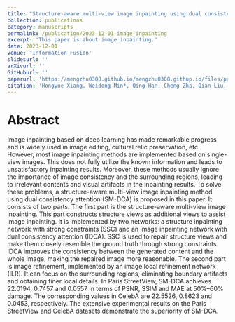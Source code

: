 ```yaml
---
title: "Structure-aware multi-view image inpainting using dual consistency attention"
collection: publications
category: manuscripts
permalink: /publication/2023-12-01-image-inpainting
excerpt: 'This paper is about image inpainting.'
date: 2023-12-01
venue: 'Information Fusion'
slidesurl: ''
arXivurl: ''
GitHuburl: ''
paperurl: 'https://mengzhu0308.github.io/mengzhu0308.githup.io/files/papers/2023-12-01-image-inpainting.pdf'
citation: 'Hongyue Xiang, Weidong Min*, Qing Han, Cheng Zha, Qian Liu, Meng Zhu. Structure-aware multi-view image inpainting using dual consistency attention. Information Fusion, 2024, 104: 1-11. DOI: 10.1016/j.inffus.2023.102174.'
---
```


# Abstract

Image inpainting based on deep learning has made remarkable progress and is widely used in image editing, cultural relic preservation, etc. However, most image inpainting methods are implemented based on single-view images. This does not fully utilize the known information and leads to unsatisfactory inpainting results. Moreover, these methods usually ignore the importance of image consistency and the surrounding regions, leading to irrelevant contents and visual artifacts in the inpainting results. To solve these problems, a structure-aware multi-view image inpainting method using dual consistency attention (SM-DCA) is proposed in this paper. It consists of two parts. The first part is the structure-aware multi-view image inpainting. This part constructs structure views as additional views to assist image inpainting. It is implemented by two networks: a structure inpainting network with strong constraints (SSC) and an image inpainting network with dual consistency attention (IDCA). SSC is used to repair structure views and make them closely resemble the ground truth through strong constraints. IDCA improves the consistency between the generated content and the whole image, making the repaired image more reasonable. The second part is image refinement, implemented by an image local refinement network (ILR). It can focus on the surrounding regions, eliminating boundary artifacts and obtaining finer local details. In Paris StreetView, SM-DCA achieves 22.0194, 0.7457 and 0.0557 in terms of PSNR, SSIM and MAE at 50%–60% damage. The corresponding values in CelebA are 22.5526, 0.8623 and 0.0453, respectively. The extensive experimental results on the Paris StreetView and CelebA datasets demonstrate the superiority of SM-DCA.